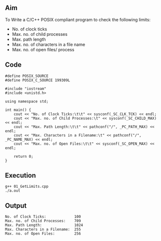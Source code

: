 ## Aim
To Write a C/C++ POSIX compliant program to check the following limits:
* No. of clock ticks
* Max. no. of child processes
* Max. path length
* Max. no. of characters in a file name
* Max. no. of open files/ process

## Code
```
#define POSIX_SOURCE
#define POSIX_C_SOURCE 199309L

#include "iostream"
#include <unistd.h>

using namespace std;

int main() {
	cout << "No. of Clock Ticks:\t\t" << sysconf(_SC_CLK_TCK) << endl;
	cout << "Max. no. of Child Processes:\t" << sysconf(_SC_CHILD_MAX) << endl;
	cout << "Max. Path Length:\t\t" << pathconf("/", _PC_PATH_MAX) << endl;
	cout << "Max. Characters in a Filename:\t" << pathconf("/", _PC_NAME_MAX) << endl;
	cout << "Max. no. of Open Files:\t\t" << sysconf(_SC_OPEN_MAX) << endl;

	return 0;
}
```

## Execution
```
g++ 01_GetLimits.cpp
./a.out
```

## Output
```
No. of Clock Ticks:             100
Max. no. of Child Processes:    709
Max. Path Length:               1024
Max. Characters in a Filename:  255
Max. no. of Open Files:         256
```
